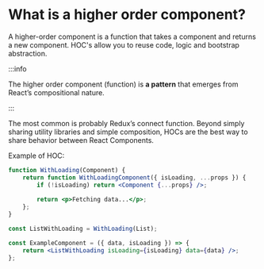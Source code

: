 # What is a higher order component?

A higher-order component is a function that takes a component and returns a new component. HOC's allow you to reuse code, logic and bootstrap abstraction.

:::info

The higher order component (function) is **a pattern** that emerges from React’s compositional nature.

:::

The most common is probably Redux’s connect function. Beyond simply sharing utility libraries and simple composition, HOCs are the best way to share behavior between React Components.

Example of HOC:

```jsx
function WithLoading(Component) {
	return function WithLoadingComponent({ isLoading, ...props }) {
		if (!isLoading) return <Component {...props} />;
		
		return <p>Fetching data...</p>;    
	};
}

const ListWithLoading = WithLoading(List);

const ExampleComponent = ({ data, isLoading }) => {
	return <ListWithLoading isLoading={isLoading} data={data} />;
};
```